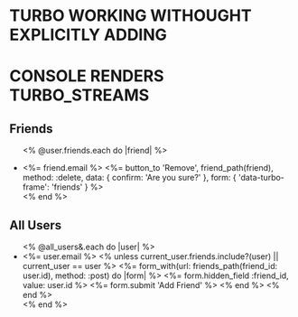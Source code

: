 # TURBO WORKING WITHOUGHT EXPLICITLY ADDING
# CONSOLE RENDERS TURBO_STREAMS
<h2>Friends</h2>
<ul>
  
  <% @user.friends.each do |friend| %>
    <li><%= friend.email %> <%= button_to 'Remove', friend_path(friend), method: :delete, data: { confirm: 'Are you sure?' }, form: { 'data-turbo-frame': 'friends' } %></li>
  <% end %>
</ul>

<h2>All Users</h2>
<ul>
  <% @all_users&.each do |user| %>
    <li>
      <%= user.email %>
      <% unless current_user.friends.include?(user) || current_user == user %>
        <%= form_with(url: friends_path(friend_id: user.id), method: :post) do |form| %>
          <%= form.hidden_field :friend_id, value: user.id %>
          <%= form.submit 'Add Friend' %>
        <% end %>
      <% end %>
    </li>
  <% end %>
</ul>
